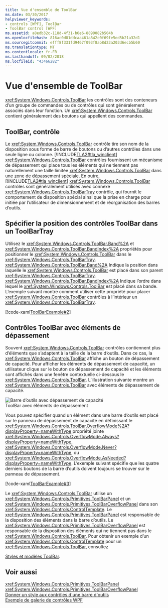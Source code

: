 ```yaml
---
title: Vue d'ensemble de ToolBar
ms.date: 03/30/2017
helpviewer_keywords:
- controls [WPF], ToolBar
- ToolBar control [WPF]
ms.assetid: a8edb32c-118d-4f31-b6e6-8899082b504b
ms.openlocfilehash: 816ac0d81ddcaa461a842c0f69fe5ed5b21a32d1
ms.sourcegitcommit: efff8f331fd9467f093f8ab8d23a203d6ecb5b60
ms.translationtype: MT
ms.contentlocale: fr-FR
ms.lasthandoff: 09/02/2018
ms.locfileid: "43466282"
---
```

# <a name="toolbar-overview"></a>Vue d'ensemble de ToolBar
<xref:System.Windows.Controls.ToolBar> les contrôles sont des conteneurs d’un groupe de commandes ou de contrôles qui sont généralement associés dans leur fonction. Un <xref:System.Windows.Controls.ToolBar> contient généralement des boutons qui appellent des commandes.  
  
  
<a name="ToolBarControl"></a>   
## <a name="toolbar-control"></a>ToolBar, contrôle  
 Le <xref:System.Windows.Controls.ToolBar> contrôle tire son nom de la disposition sous forme de barre de boutons ou d’autres contrôles dans une seule ligne ou colonne. [!INCLUDE[TLA2#tla_winclient](../../../../includes/tla2sharptla-winclient-md.md)] <xref:System.Windows.Controls.ToolBar> contrôles fournissent un mécanisme de dépassement qui place tous les éléments qui ne tiennent pas naturellement une taille limitée <xref:System.Windows.Controls.ToolBar> dans une zone de dépassement spéciale. En outre, [!INCLUDE[TLA2#tla_winclient](../../../../includes/tla2sharptla-winclient-md.md)] <xref:System.Windows.Controls.ToolBar> contrôles sont généralement utilisés avec connexe <xref:System.Windows.Controls.ToolBarTray> contrôle, qui fournit le comportement de disposition spécial ainsi que la prise en charge pour initiée par l’utilisateur de dimensionnement et de réorganisation des barres d’outils.  
  
<a name="Creating_ToolBars"></a>   
## <a name="specifying-the-position-of-toolbars-in-a-toolbartray"></a>Spécifier la position des contrôles ToolBar dans un ToolBarTray  
 Utilisez le <xref:System.Windows.Controls.ToolBar.Band%2A> et <xref:System.Windows.Controls.ToolBar.BandIndex%2A> propriétés pour positionner le <xref:System.Windows.Controls.ToolBar> dans le <xref:System.Windows.Controls.ToolBarTray>. <xref:System.Windows.Controls.ToolBar.Band%2A> Indique la position dans laquelle le <xref:System.Windows.Controls.ToolBar> est placé dans son parent <xref:System.Windows.Controls.ToolBarTray>. <xref:System.Windows.Controls.ToolBar.BandIndex%2A> Indique l’ordre dans lequel le <xref:System.Windows.Controls.ToolBar> est placé dans sa bande. L’exemple suivant montre comment utiliser cette propriété pour placer <xref:System.Windows.Controls.ToolBar> contrôles à l’intérieur un <xref:System.Windows.Controls.ToolBarTray>.  
  
 [!code-xaml[ToolBarExample#2](../../../../samples/snippets/csharp/VS_Snippets_Wpf/ToolBarExample/CS/Pane1.xaml#2)]  
  
<a name="ToolBars_with_Overflow_Items"></a>   
## <a name="toolbars-with-overflow-items"></a>Contrôles ToolBar avec éléments de dépassement  
 Souvent <xref:System.Windows.Controls.ToolBar> contrôles contiennent plus d’éléments que s’adaptent à la taille de la barre d’outils. Dans ce cas, la <xref:System.Windows.Controls.ToolBar> affiche un bouton de dépassement de capacité. Pour afficher les éléments de dépassement de capacité, un utilisateur clique sur le bouton de dépassement de capacité et les éléments sont affichés dans une fenêtre contextuelle ci-dessous le <xref:System.Windows.Controls.ToolBar>. L’illustration suivante montre un <xref:System.Windows.Controls.ToolBar> avec éléments de dépassement de capacité.  
  
 ![Barre d’outils avec dépassement de capacité](../../../../docs/framework/wpf/controls/media/toolbarwithoverflowitem.png "ToolbarWithOverflowItem")  
ToolBar avec éléments de dépassement  
  
 Vous pouvez spécifier quand un élément dans une barre d’outils est placé sur le panneau de dépassement de capacité en définissant le <xref:System.Windows.Controls.ToolBar.OverflowMode%2A?displayProperty=nameWithType> propriété jointe <xref:System.Windows.Controls.OverflowMode.Always?displayProperty=nameWithType>, <xref:System.Windows.Controls.OverflowMode.Never?displayProperty=nameWithType>, ou <xref:System.Windows.Controls.OverflowMode.AsNeeded?displayProperty=nameWithType>. L’exemple suivant spécifie que les quatre derniers boutons de la barre d’outils doivent toujours se trouver sur le panneau de dépassement.  
  
 [!code-xaml[ToolBarExample#3](../../../../samples/snippets/csharp/VS_Snippets_Wpf/ToolBarExample/CS/Pane1.xaml#3)]  
  
 Le <xref:System.Windows.Controls.ToolBar> utilise un <xref:System.Windows.Controls.Primitives.ToolBarPanel> et un <xref:System.Windows.Controls.Primitives.ToolBarOverflowPanel> dans son <xref:System.Windows.Controls.ControlTemplate>.  Le <xref:System.Windows.Controls.Primitives.ToolBarPanel> est responsable de la disposition des éléments dans la barre d’outils.  Le <xref:System.Windows.Controls.Primitives.ToolBarOverflowPanel> est responsable de la disposition des éléments qui ne tiennent pas dans le <xref:System.Windows.Controls.ToolBar>. Pour obtenir un exemple d’un <xref:System.Windows.Controls.ControlTemplate> pour un <xref:System.Windows.Controls.ToolBar>, consultez  
  
 [Styles et modèles ToolBar](../../../../docs/framework/wpf/controls/toolbar-styles-and-templates.md).  
  
## <a name="see-also"></a>Voir aussi  
 <xref:System.Windows.Controls.Primitives.ToolBarPanel>  
 <xref:System.Windows.Controls.Primitives.ToolBarOverflowPanel>  
 [Donner un style aux contrôles d'une barre d'outils](../../../../docs/framework/wpf/controls/how-to-style-controls-on-a-toolbar.md)  
 [Exemple de galerie de contrôles WPF](https://go.microsoft.com/fwlink/?LinkID=160053)
